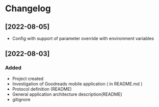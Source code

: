 # Changelog

## [2022-08-05]
 <!-- - CRUD for Books collection -->
 - Config with support of parameter override with environment variables

## [2022-08-03]
### Added
 - Project created
 - Investigation of Goodreads mobile application ( in README.md )
 - Protocol definition (README)
 - General application architecture description(README)
 - gitignore

